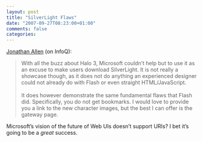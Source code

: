 ```yaml
---
layout: post
title: "SilverLight Flaws"
date: "2007-09-27T08:23:00+01:00"
comments: false
categories: 
---
```


<p><a href="http://www.infoq.com/news/2007/09/SilverLight-Flaws">Jonathan Allen</a> (on InfoQ):</p>

<blockquote>
<p>With all the buzz about Halo 3, Microsoft couldn&#8217;t help but to use it as an excuse to make users download SilverLight. It is not really a showcase though, as it does not do anything an experienced designer could not already do with Flash or even straight HTML/JavaScript.<br /><br />It does however demonstrate the same fundamental flaws that Flash did. Specifically, you do not get bookmarks. I would love to provide you a link to the new character images, but the best I can offer is the gateway page.</p>
</blockquote>

<p>Microsoft&#8217;s vision of the future of Web UIs doesn&#8217;t support URIs? I bet it&#8217;s going to be a <em>great</em> success.</p>


